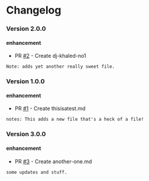 # Changelog

<!-- BEGIN_CHANGELOG_ACTION -->

<!-- BEGIN_CHANGELOG_FROM_2 -->
### Version 2.0.0

#### enhancement

* PR [#2](https://github.com/petercort/terraform-auto-release/pull/2) - Create dj-khaled-no1

```
Note: adds yet another really sweet file.
```
<!-- END_CHANGELOG_FROM_2 -->

<!-- BEGIN_CHANGELOG_FROM_1 -->
### Version 1.0.0

#### enhancement

* PR [#1](https://github.com/petercort/auto-release-poc/pull/1) - Create thisisatest.md

```
notes: This adds a new file that's a heck of a file!
```
<!-- END_CHANGELOG_FROM_1 -->

<!-- BEGIN_CHANGELOG_FROM_3 -->
### Version 3.0.0

#### enhancement

* PR [#3](https://github.com/petercort/terraform-auto-release/pull/3) - Create another-one.md

```
some updates and stuff.
```
<!-- END_CHANGELOG_FROM_3 -->

<!-- END_CHANGELOG_ACTION -->